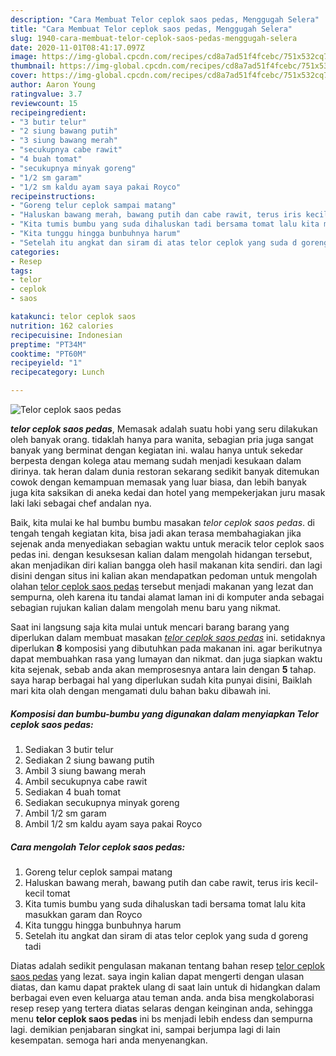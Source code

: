 ```yaml
---
description: "Cara Membuat Telor ceplok saos pedas, Menggugah Selera"
title: "Cara Membuat Telor ceplok saos pedas, Menggugah Selera"
slug: 1940-cara-membuat-telor-ceplok-saos-pedas-menggugah-selera
date: 2020-11-01T08:41:17.097Z
image: https://img-global.cpcdn.com/recipes/cd8a7ad51f4fcebc/751x532cq70/telor-ceplok-saos-pedas-foto-resep-utama.jpg
thumbnail: https://img-global.cpcdn.com/recipes/cd8a7ad51f4fcebc/751x532cq70/telor-ceplok-saos-pedas-foto-resep-utama.jpg
cover: https://img-global.cpcdn.com/recipes/cd8a7ad51f4fcebc/751x532cq70/telor-ceplok-saos-pedas-foto-resep-utama.jpg
author: Aaron Young
ratingvalue: 3.7
reviewcount: 15
recipeingredient:
- "3 butir telur"
- "2 siung bawang putih"
- "3 siung bawang merah"
- "secukupnya cabe rawit"
- "4 buah tomat"
- "secukupnya minyak goreng"
- "1/2 sm garam"
- "1/2 sm kaldu ayam saya pakai Royco"
recipeinstructions:
- "Goreng telur ceplok sampai matang"
- "Haluskan bawang merah, bawang putih dan cabe rawit, terus iris kecil-kecil tomat"
- "Kita tumis bumbu yang suda dihaluskan tadi bersama tomat lalu kita masukkan garam dan Royco"
- "Kita tunggu hingga bunbuhnya harum"
- "Setelah itu angkat dan siram di atas telor ceplok yang suda d goreng tadi"
categories:
- Resep
tags:
- telor
- ceplok
- saos

katakunci: telor ceplok saos 
nutrition: 162 calories
recipecuisine: Indonesian
preptime: "PT34M"
cooktime: "PT60M"
recipeyield: "1"
recipecategory: Lunch

---
```



![Telor ceplok saos pedas](https://img-global.cpcdn.com/recipes/cd8a7ad51f4fcebc/751x532cq70/telor-ceplok-saos-pedas-foto-resep-utama.jpg)

<b><i>telor ceplok saos pedas</i></b>, Memasak adalah suatu hobi yang seru dilakukan oleh banyak orang. tidaklah hanya para wanita, sebagian pria juga sangat banyak yang berminat dengan kegiatan ini. walau hanya untuk sekedar berpesta dengan kolega atau memang sudah menjadi kesukaan dalam dirinya. tak heran dalam dunia restoran sekarang sedikit banyak ditemukan cowok dengan kemampuan memasak yang luar biasa, dan lebih banyak juga kita saksikan di aneka kedai dan hotel yang mempekerjakan juru masak laki laki sebagai chef andalan nya.

Baik, kita mulai ke hal bumbu bumbu masakan <i>telor ceplok saos pedas</i>. di tengah tengah kegiatan kita, bisa jadi akan terasa membahagiakan jika sejenak anda menyediakan sebagian waktu untuk meracik telor ceplok saos pedas ini. dengan kesuksesan kalian dalam mengolah hidangan tersebut, akan menjadikan diri kalian bangga oleh hasil makanan kita sendiri. dan lagi disini dengan situs ini kalian akan mendapatkan pedoman untuk mengolah olahan <u>telor ceplok saos pedas</u> tersebut menjadi makanan yang lezat dan sempurna, oleh karena itu tandai alamat laman ini di komputer anda sebagai sebagian rujukan kalian dalam mengolah menu baru yang nikmat.




Saat ini langsung saja kita mulai untuk mencari barang barang yang diperlukan dalam membuat masakan <u><i>telor ceplok saos pedas</i></u> ini. setidaknya diperlukan <b>8</b> komposisi yang dibutuhkan pada makanan ini. agar berikutnya dapat membuahkan rasa yang lumayan dan nikmat. dan juga siapkan waktu kita sejenak, sebab anda akan memprosesnya antara lain dengan <b>5</b> tahap. saya harap berbagai hal yang diperlukan sudah kita punyai disini, Baiklah mari kita olah dengan mengamati dulu bahan baku dibawah ini.

<!--inarticleads1-->

##### Komposisi dan bumbu-bumbu yang digunakan dalam menyiapkan Telor ceplok saos pedas:

1. Sediakan 3 butir telur
1. Sediakan 2 siung bawang putih
1. Ambil 3 siung bawang merah
1. Ambil secukupnya cabe rawit
1. Sediakan 4 buah tomat
1. Sediakan secukupnya minyak goreng
1. Ambil 1/2 sm garam
1. Ambil 1/2 sm kaldu ayam saya pakai Royco




<!--inarticleads2-->

##### Cara mengolah Telor ceplok saos pedas:

1. Goreng telur ceplok sampai matang
1. Haluskan bawang merah, bawang putih dan cabe rawit, terus iris kecil-kecil tomat
1. Kita tumis bumbu yang suda dihaluskan tadi bersama tomat lalu kita masukkan garam dan Royco
1. Kita tunggu hingga bunbuhnya harum
1. Setelah itu angkat dan siram di atas telor ceplok yang suda d goreng tadi




Diatas adalah sedikit pengulasan makanan tentang bahan resep <u>telor ceplok saos pedas</u> yang lezat. saya ingin kalian dapat mengerti dengan ulasan diatas, dan kamu dapat praktek ulang di saat lain untuk di hidangkan dalam berbagai even even keluarga atau teman anda. anda bisa mengkolaborasi resep resep yang tertera diatas selaras dengan keinginan anda, sehingga menu <b>telor ceplok saos pedas</b> ini bs menjadi lebih endess dan sempurna lagi. demikian penjabaran singkat ini, sampai berjumpa lagi di lain kesempatan. semoga hari anda menyenangkan.
